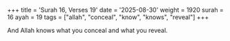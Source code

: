 +++
title = 'Surah 16, Verses 19'
date = '2025-08-30'
weight = 1920
surah = 16
ayah = 19
tags = ["allah", "conceal", "know", "knows", "reveal"]
+++

And Allah knows what you conceal and what you reveal.